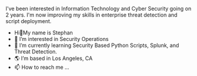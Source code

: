 I've been interested in Information Technology and Cyber Security going on 2 years. I'm now improving my skills in enterprise threat detection and script deployment.
- Hi👋My name is Stephan
- 👀 I’m interested in Security Operations
- 🧠 I’m currently learning Security Based Python Scripts, Splunk, and Threat Detection.
- 🌎 I’m based in Los Angeles, CA
- 📫 How to reach me ...

<!---
stephmytech/stephmytech is a ✨ special ✨ repository because its `README.md` (this file) appears on your GitHub profile.
You can click the Preview link to take a look at your changes.
--->
